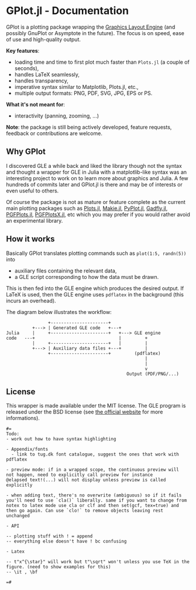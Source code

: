# GPlot.jl - Documentation

GPlot is a plotting package wrapping the [Graphics Layout Engine](http://glx.sourceforge.net/index.html) (and possibly GnuPlot or Asymptote in the future).
The focus is on speed, ease of use and high-quality output.

**Key features**:

* loading time and time to first plot much faster than `Plots.jl` (a couple of seconds),
* handles LaTeX seamlessly,
* handles transparency,
* imperative syntax similar to Matplotlib, Plots.jl, etc.,
* multiple output formats: PNG, PDF, SVG, JPG, EPS or PS.

**What it's not meant for**:

* interactivity (panning, zooming, ...)

**Note**: the package is still being actively developed, feature requests, feedback or contributions are welcome.

## Why GPlot

I discovered GLE a while back and liked the library though not the syntax and thought a wrapper for GLE in Julia with a matplotlib-like syntax was an interesting project to work on to learn more about graphics and Julia.
A few hundreds of commits later and GPlot.jl is there and may be of interests or even useful to others.

Of course the package is not as mature or feature complete as the current main plotting packages such as [Plots.jl](https://github.com/JuliaPlots/Plots.jl), [Makie.jl](https://github.com/JuliaPlots/Makie.jl), [PyPlot.jl](https://github.com/JuliaPy/PyPlot.jl), [Gadfly.jl](https://github.com/GiovineItalia/Gadfly.jl), [PGFPlots.jl](https://github.com/JuliaTeX/PGFPlots.jl), [PGFPlotsX.jl](https://github.com/KristofferC/PGFPlotsX.jl), etc which you may prefer if you would rather avoid an experimental library.

## How it works

Basically GPlot translates plotting commands such as `plot(1:5, randn(5))` into

* auxiliary files containing the relevant data,
* a GLE script corresponding to how the data must be drawn.

This is then fed into the GLE engine which produces the desired output.
If LaTeX is used, then the GLE engine uses `pdflatex` in the background (this incurs an overhead).

The diagram below illustrates the workflow:

```
                +----------------------+
          +---> | Generated GLE code   +---+
Julia     |     +----------------------+   +---> GLE engine
code   ---+                                |         +
          |     +----------------------+   |         |
          +---> | Auxiliary data files +---+         |
                +----------------------+         (pdflatex)
                                                     |
                                                     |
                                                     v
                                              Output (PDF/PNG/...)
```

## License

This wrapper is made available under the MIT license.
The GLE program is released under the BSD license (see [the official website](http://glx.sourceforge.net/main/faq.html#license) for more informations).


```@meta
#=
Todo:
- work out how to have syntax highlighting

- Appendix/fonts
  - link to tug.dk font catalogue, suggest the ones that work with pdflatex

- preview mode: if in a wrapped scope, the continuous preview will
not happen, need to explicitly call preview for instance
@elapsed text!(...) will not display unless preview is called explicitly

- when adding text, there's no overwrite (ambiguous) so if it fails you'll need to use `cla()` liberally. same if you want to change from notex to latex mode use cla or clf and then set(gcf, tex=true) and then go again. Can use `clo!` to remove objects leaving rest
unchanged

- API

-- plotting stuff with ! = append
-- everything else doesn't have ! bc confusing

- Latex

-- t"x^{\star}" will work but t"\sqrt" won't unless you use TeX in the figure. (need to show examples for this)
-- \it , \bf

=#
```
